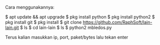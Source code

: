 Cara menggunakannya:

$ apt update && apt upgrade
$ pkg install python
$ pkg install python2
$ pkg install git
$ pkg install 
$ git clone https://github.com/RaphSoft/lain-lain.git
$ ls
$ cd lain-lain
$ ls
$ python2 mbledos.py

Terus kalian masukkan ip, port,
 paket/bytes lalu tekan enter




